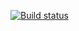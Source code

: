 [![Build status](https://ci.appveyor.com/api/projects/status/jq8krg36nrss6d43?svg=true)](https://ci.appveyor.com/project/A-Yu-Zhukova/1-2api-cl-testing)